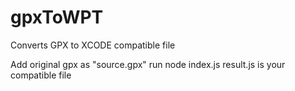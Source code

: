 # gpxToWPT
Converts GPX to XCODE compatible file


Add original gpx as "source.gpx"
run node index.js
result.js is your compatible file